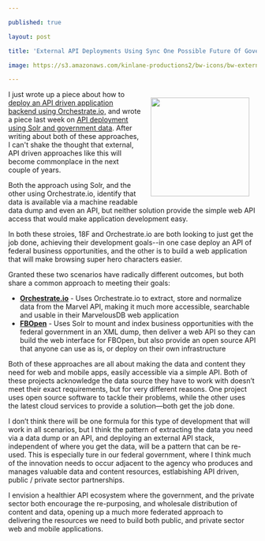 ---
published: true
layout: post
title: 'External API Deployments Using Sync One Possible Future Of Government API Deployments'
image: https://s3.amazonaws.com/kinlane-productions2/bw-icons/bw-external.png
---

<p><img style="padding: 15px;" src="https://s3.amazonaws.com/kinlane-productions2/bw-icons/bw-external.png" alt="" width="200" align="right" />
<p>I just wrote up a piece about how to <a href="http://apievangelist.com/2014/04/15/api-driven-backend-for-apps-using-orchestrateio/">deploy an API driven application backend using Orchestrate.io,</a> and wrote a piece last week on <a href="http://apievangelist.com/2014/04/14/liberate-government-data-by-deploying-web-apis-with-solr/">API deployment using Solr and government data</a>. After writing about both of these approaches, I can't shake the thought that external, API driven approaches like this will become commonplace in the next couple of years.
<p>Both the approach using Solr, and the other using Orchestrate.io, identify that data is available via a machine readable data dump and even an API, but neither solution provide the simple web API access that would make application development easy.
<p>In both these stroies, 18F and Orchestrate.io are both looking to just get the job done, achieving their development goals--in one case deploy an API of federal business opportunities, and the other is to build a web application that will make browsing super hero characters easier.
<p>Granted these two scenarios have radically different outcomes, but both share a common approach to meeting their goals:
<ul class="mainlist">
<li><strong><a href="http://apievangelist.com/2014/04/15/api-driven-backend-for-apps-using-orchestrateio/">Orchestrate.io</a></strong> - Uses Orchestrate.io to extract, store and normalize data from the Marvel API, making it much more accessible, searchable and usable in their MarvelousDB web application</li>
<li><strong><a href="http://apievangelist.com/2014/04/08/18f-shows-what-is-possible-in-government-with-fbopen-api/">FBOpen</a></strong> - Uses Solr to mount and index business opportunities with the federal government in an XML dump, then deliver a web API so they can build the web interface for FBOpen, but also provide an open source API that anyone can use as is, or deploy on their own infrastructure</li>
</ul>
<p>Both of these approaches are all about making the data and content they need for web and mobile apps, easily accessible via a simple API. Both of these projects acknowledge the data source they have to work with doesn&rsquo;t meet their exact requirements, but for very different reasons. One project uses open source software to tackle their problems, while the other uses the latest cloud services to provide a solution&mdash;both get the job done.
<p>I don&rsquo;t think there will be one formula for this type of development that will work in all scenarios, but I think the pattern of extracting the data you need via a data dump or an API, and deploying an external API stack, independent of where you get the data, will be a pattern that can be re-used. This is especially ture in our federal government, where I think much of the innovation needs to occur adjacent to the agency who produces and manages valuable data and content resources, estlabishing API driven, public / private sector partnerships.
<p>I envision a healthier API ecosystem where the government, and the private sector both encourage the re-purposing, and wholesale distribution of content and data, opening up a much more federated approach to delivering the resources we need to build both public, and private sector web and mobile applications.


